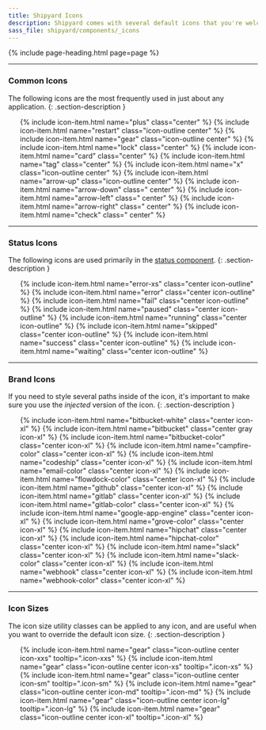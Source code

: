 ```yaml
---
title: Shipyard Icons
description: Shipyard comes with several default icons that you're welcome to use on any project. Each icon has been designed on a pixel grid at the small size possible, but can be scaled up to any size you like simply by changing the `width` and `height` in the CSS.
sass_file: shipyard/components/_icons
---
```


{% include page-heading.html page=page %}

---

### Common Icons
The following icons are the most frequently used in just about any application.
{: .section-description }

<ul class="icon-list col-container">
  {% include icon-item.html name="plus" class="center" %}
  {% include icon-item.html name="restart" class="icon-outline center" %}
  {% include icon-item.html name="gear" class="icon-outline center" %}
  {% include icon-item.html name="lock" class="center" %}
  {% include icon-item.html name="card" class="center" %}
  {% include icon-item.html name="tag" class="center" %}
  {% include icon-item.html name="x" class="icon-outline center" %}
  {% include icon-item.html name="arrow-up" class="icon-outline center" %}
  {% include icon-item.html name="arrow-down" class=" center" %}
  {% include icon-item.html name="arrow-left" class=" center" %}
  {% include icon-item.html name="arrow-right" class=" center" %}
  {% include icon-item.html name="check" class=" center" %}
</ul>

---

### Status Icons
The following icons are used primarily in the <a href="{{ site.baseurl }}/components/statuses">status component</a>.
{: .section-description }

<ul class="icon-list col-container">
  {% include icon-item.html name="error-xs" class="center icon-outline" %}
  {% include icon-item.html name="error" class="center icon-outline" %}
  {% include icon-item.html name="fail" class="center icon-outline" %}
  {% include icon-item.html name="paused" class="center icon-outline" %}
  {% include icon-item.html name="running" class="center icon-outline" %}
  {% include icon-item.html name="skipped" class="center icon-outline" %}
  {% include icon-item.html name="success" class="center icon-outline" %}
  {% include icon-item.html name="waiting" class="center icon-outline" %}
</ul>

---

### Brand Icons
If you need to style several paths inside of the icon, it's important to make sure you use the *injected* version of the icon.
{: .section-description }

<ul class="icon-list col-container">
  {% include icon-item.html name="bitbucket-white" class="center icon-xl" %}
  {% include icon-item.html name="bitbucket" class="center gray icon-xl" %}
  {% include icon-item.html name="bitbucket-color" class="center icon-xl" %}
  {% include icon-item.html name="campfire-color" class="center icon-xl" %}
  {% include icon-item.html name="codeship" class="center icon-xl" %}
  {% include icon-item.html name="email-color" class="center icon-xl" %}
  {% include icon-item.html name="flowdock-color" class="center icon-xl" %}
  {% include icon-item.html name="github" class="center icon-xl" %}
  {% include icon-item.html name="gitlab" class="center icon-xl" %}
  {% include icon-item.html name="gitlab-color" class="center icon-xl" %}
  {% include icon-item.html name="google-app-engine" class="center icon-xl" %}
  {% include icon-item.html name="grove-color" class="center icon-xl" %}
  {% include icon-item.html name="hipchat" class="center icon-xl" %}
  {% include icon-item.html name="hipchat-color" class="center icon-xl" %}
  {% include icon-item.html name="slack" class="center icon-xl" %}
  {% include icon-item.html name="slack-color" class="center icon-xl" %}
  {% include icon-item.html name="webhook" class="center icon-xl" %}
  {% include icon-item.html name="webhook-color" class="center icon-xl" %}
</ul>

---

### Icon Sizes
The icon size utility classes can be applied to any icon, and are useful when you want to override the default icon size.
{: .section-description }

<ul class="icon-list col-container">
  {% include icon-item.html name="gear" class="icon-outline center icon-xxs" tooltip=".icon-xxs" %}
  {% include icon-item.html name="gear" class="icon-outline center icon-xs" tooltip=".icon-xs" %}
  {% include icon-item.html name="gear" class="icon-outline center icon-sm" tooltip=".icon-sm" %}
  {% include icon-item.html name="gear" class="icon-outline center icon-md" tooltip=".icon-md" %}
  {% include icon-item.html name="gear" class="icon-outline center icon-lg" tooltip=".icon-lg" %}
  {% include icon-item.html name="gear" class="icon-outline center icon-xl" tooltip=".icon-xl" %}
</ul>
